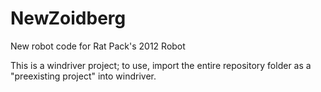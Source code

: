 NewZoidberg
===========

New robot code for Rat Pack's 2012 Robot

This is a windriver project; to use, import the entire repository folder as a "preexisting project" into windriver.
